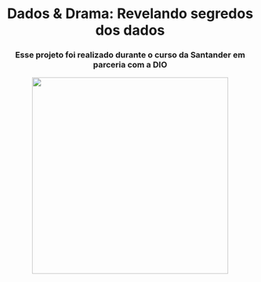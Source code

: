 <h1 align="center"> Dados & Drama: Revelando segredos dos dados </h1>
<h3 align="center"> Esse projeto foi realizado durante o curso da Santander em parceria com a DIO </h3>

<div align="center">
<img src="https://github.com/thafisG/Podcast-AI-Santander/assets/144493551/920b2e83-8f80-487e-897e-c317eec52d5e" width="400"/>
</div>
